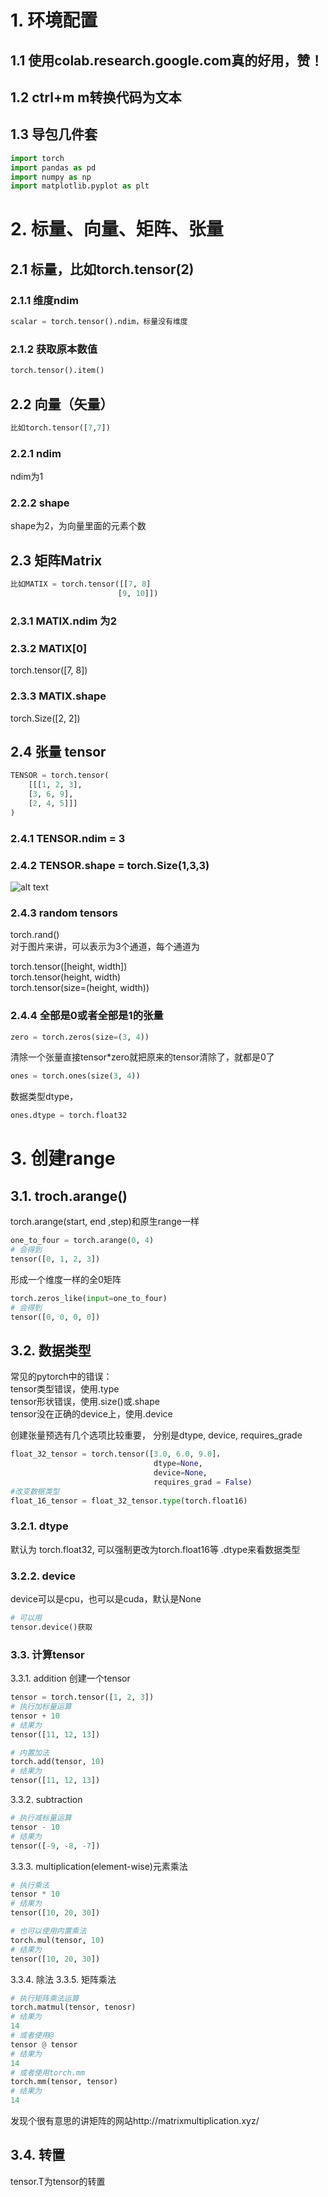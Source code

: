 

# 1. 环境配置  

## 1.1 使用colab.research.google.com真的好用，赞！  
## 1.2 ctrl+m m转换代码为文本  
## 1.3  导包几件套  
```python
import torch  
import pandas as pd  
import numpy as np  
import matplotlib.pyplot as plt  
```
# 2. 标量、向量、矩阵、张量  

## 2.1 标量，比如torch.tensor(2)  
### 2.1.1 维度ndim  
```python
scalar = torch.tensor().ndim，标量没有维度  
```
### 2.1.2 获取原本数值  
```python
torch.tensor().item()  
```
## 2.2 向量（矢量）
```python
比如torch.tensor([7,7])  
```
### 2.2.1 ndim  
ndim为1
### 2.2.2 shape
shape为2，为向量里面的元素个数  

## 2.3 矩阵Matrix
```python
比如MATIX = torch.tensor([[7, 8]  
                        [9, 10]])
```
### 2.3.1 MATIX.ndim 为2  
### 2.3.2 MATIX[0]
torch.tensor([7, 8])  
### 2.3.3 MATIX.shape 
torch.Size([2, 2])  

## 2.4 张量 tensor
```python
TENSOR = torch.tensor(  
    [[[1, 2, 3],  
    [3, 6, 9],  
    [2, 4, 5]]]  
)
```
### 2.4.1 TENSOR.ndim = 3
### 2.4.2 TENSOR.shape = torch.Size(1,3,3)
![alt text](image.png)
### 2.4.3 random tensors
torch.rand()  
对于图片来讲，可以表示为3个通道，每个通道为 

torch.tensor([height, width])  
torch.tensor(height, width)  
torch.tensor(size=(height, width))



### 2.4.4 全部是0或者全部是1的张量   
```python
zero = torch.zeros(size=(3, 4))  
```
清除一个张量直接tensor*zero就把原来的tensor清除了，就都是0了  
```python
ones = torch.ones(size(3, 4))
```
数据类型dtype，
```python   
ones.dtype = torch.float32
```
# 3. 创建range
## 3.1. troch.arange()  
torch.arange(start, end ,step)和原生range一样
```python
one_to_four = torch.arange(0, 4)
# 会得到
tensor([0, 1, 2, 3])
```
形成一个维度一样的全0矩阵
```python
torch.zeros_like(input=one_to_four)
# 会得到
tensor([0, 0, 0, 0])
```

## 3.2. 数据类型  
常见的pytorch中的错误：  
tensor类型错误，使用.type  
tensor形状错误，使用.size()或.shape  
tensor没在正确的device上，使用.device    

创建张量预选有几个选项比较重要， 分别是dtype, device, requires_grade
```python
float_32_tensor = torch.tensor([3.0, 6.0, 9.0]，
                                dtype=None,
                                device=None,
                                requires_grad = False)
#改变数据类型
float_16_tensor = float_32_tensor.type(torch.float16)                            
```
### 3.2.1. dtype
默认为 torch.float32, 可以强制更改为torch.float16等
.dtype来看数据类型

### 3.2.2. device
device可以是cpu，也可以是cuda，默认是None
```python
# 可以用
tensor.device()获取
```

### 3.3. 计算tensor

3.3.1. addition
创建一个tensor
```python
tensor = torch.tensor([1, 2, 3])
# 执行加标量运算
tensor + 10
# 结果为
tensor([11, 12, 13])

# 内置加法
torch.add(tensor, 10)
# 结果为
tensor([11, 12, 13])

```

3.3.2. subtraction
```python
# 执行减标量运算
tensor - 10
# 结果为
tensor([-9, -8, -7])
```
3.3.3. multiplication(element-wise)元素乘法
```python
# 执行乘法
tensor * 10
# 结果为
tensor([10, 20, 30])

# 也可以使用内置乘法
torch.mul(tensor, 10)
# 结果为
tensor([10, 20, 30])
```

3.3.4. 除法
3.3.5. 矩阵乘法
```python
# 执行矩阵乘法运算
torch.matmul(tensor, tenosr)
# 结果为
14
# 或者使用@
tensor @ tensor
# 结果为
14
# 或者使用torch.mm
torch.mm(tensor, tensor)
# 结果为
14
```
发现个很有意思的讲矩阵的网站http://matrixmultiplication.xyz/  

## 3.4. 转置
tensor.T为tensor的转置  

